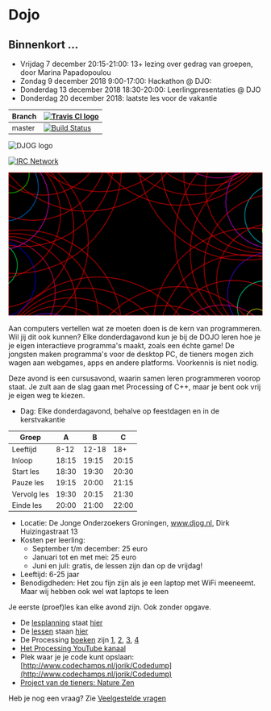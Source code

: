 # Dojo

## Binnenkort ...

 * Vrijdag 7 december 20:15-21:00: 13+ lezing over gedrag van groepen, door Marina Papadopoulou
 * Zondag 9 december 2018 9:00-17:00: Hackathon @ DJO: 
 * Donderdag 13 december 2018 18:30-20:00: Leerlingpresentaties @ DJO
 * Donderdag 20 december 2018: laatste les voor de vakantie

Branch|[![Travis CI logo](TravisCI.png)](https://travis-ci.org)
---|---
master|[![Build Status](https://travis-ci.org/richelbilderbeek/Dojo.svg?branch=master)](https://travis-ci.org/richelbilderbeek/Dojo)

![DJOG logo](DjogKleiner.png)

[![IRC Network](https://img.shields.io/badge/irc-%23ArduinoGroningen-blue.svg "IRC Freenode")](https://webchat.freenode.net/?channels=ArduinoGroningen)

![Mohammad's werk](Leerlingen/Mohammad20180902/Mohammad20180902.png)

Aan computers vertellen wat ze moeten doen is de kern van programmeren. Wil jij dit ook kunnen? Elke donderdagavond kun je bij de DOJO leren hoe je je eigen interactieve programma's maakt, zoals een échte game! De jongsten maken programma's voor de desktop PC, de tieners mogen zich wagen aan webgames, apps en andere 
platforms. Voorkennis is niet nodig.

Deze avond is een cursusavond, waarin samen leren programmeren voorop staat. 
Je zult aan de slag gaan met Processing of C++, 
maar je bent ook vrij je eigen weg te kiezen.

 * Dag: Elke donderdagavond, behalve op feestdagen en in de kerstvakantie

Groep | A | B | C
---|---|---|---
Leeftijd | 8-12 | 12-18 | 18+
Inloop | 18:15 | 19:15 | 20:15
Start les | 18:30 | 19:30 | 20:30
Pauze les | 19:15 | 20:00 | 21:15
Vervolg les | 19:30 | 20:15 | 21:30
Einde les | 20:00 | 21:00 | 22:00

 * Locatie: De Jonge Onderzoekers Groningen, www.djog.nl, Dirk Huizingastraat 13
 * Kosten per leerling:
   * September t/m december: 25 euro
   * Januari tot en met mei: 25 euro
   * Juni en juli: gratis, de lessen zijn dan op de vrijdag!
 * Leeftijd: 6-25 jaar
 * Benodigdheden: Het zou fijn zijn als je een laptop met WiFi meeneemt. Maar wij hebben ook wel wat laptops te leen

Je eerste (proef)les kan elke avond zijn. Ook zonder opgave.

 * De [lesplanning](Lesplanning.md) staat [hier](Lesplanning.md)
 * De [lessen](LessenProcessing/README.md) staan [hier](LessenProcessing/README.md)
 * De Processing [boeken](Boek) zijn [1](Boek/Boek_1.pdf), [2](Boek/Boek_2.pdf), [3](Boek/Boek_3.pdf), [4](Boek/Boek_4.pdf) 
 * [Het Processing YouTube kanaal](https://www.youtube.com/playlist?list=PLu8_ZyzXyRDGx6-L49ts6S70YfGnCP83F)
 * Plek waar je je code kunt opslaan: [http://www.codechamps.nl/jorik/Codedump](http://www.codechamps.nl/jorik/Codedump)
 * [Project van de tieners: Nature Zen](https://github.com/richelbilderbeek/djog_unos_2018)

Heb je nog een vraag? Zie [Veelgestelde vragen](FAQ.md)
